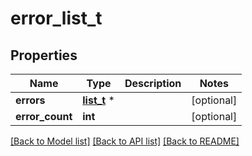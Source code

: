 # error_list_t

## Properties
Name | Type | Description | Notes
------------ | ------------- | ------------- | -------------
**errors** | [**list_t**](error.md) \* |  | [optional] 
**error_count** | **int** |  | [optional] 

[[Back to Model list]](../README.md#documentation-for-models) [[Back to API list]](../README.md#documentation-for-api-endpoints) [[Back to README]](../README.md)


